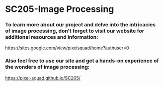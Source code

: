 # SC205-Image Processing

### To learn more about our project and delve into the intricacies of image processing, don't forget to visit our website for additional resources and information: 
https://sites.google.com/view/pixelsquad/home?authuser=0

### Also feel free to use our site and get a hands-on experience of the wonders of image processing:
https://pixel-squad.github.io/SC205/

